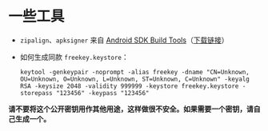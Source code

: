 # 一些工具

- `zipalign`、`apksigner` 来自 [Android SDK Build Tools](https://developer.android.com/tools/releases/build-tools)（[下载链接](https://dl.google.com/android/repository/build-tools_r34-windows.zip)）

- 如何生成同款 `freekey.keystore`：
  ```
  keytool -genkeypair -noprompt -alias freekey -dname "CN=Unknown, OU=Unknown, O=Unknown, L=Unknown, ST=Unknown, C=Unknown" -keyalg RSA -keysize 2048 -validity 999999 -keystore freekey.keystore -storepass "123456" -keypass "123456"
  ```

**请不要将这个公开密钥用作其他用途，这样做很不安全。如果需要一个密钥，请自己生成一个。**
